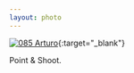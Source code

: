 ```yaml
---
layout: photo
---
```


[![085 Arturo](https://c1.staticflickr.com/1/645/21015863583_fa28dc13c0_c.jpg)](https://www.flickr.com/photos/131440297@N08/21015863583/){:target="_blank"}

Point & Shoot.
